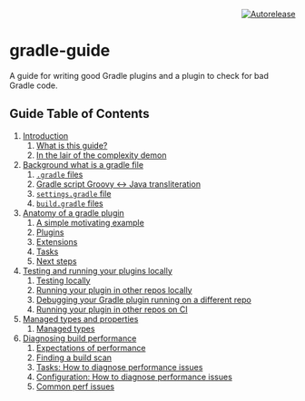 <p align="right">
<a href="https://autorelease.general.dmz.palantir.tech/palantir/gradle-guide"><img src="https://img.shields.io/badge/Perform%20an-Autorelease-success.svg" alt="Autorelease"></a>
</p>

# gradle-guide

A guide for writing good Gradle plugins and a plugin to check for bad Gradle code.

## Guide Table of Contents

<!-- TableOfContents: START -->
1. [Introduction](guide/01-introduction.md)
    1. [What is this guide?](guide/01-introduction.md#what-is-this-guide?)
    2. [In the lair of the complexity demon](guide/01-introduction.md#in-the-lair-of-the-complexity-demon)
2. [Background what is a gradle file](guide/02-background-what-is-a-gradle-file.md)
    1. [`.gradle` files](guide/02-background-what-is-a-gradle-file.md#.gradle-files)
    2. [Gradle script Groovy <-> Java transliteration](guide/02-background-what-is-a-gradle-file.md#gradle-script-groovy-<->-java-transliteration)
    3. [`settings.gradle` file](guide/02-background-what-is-a-gradle-file.md#settings.gradle-file)
    4. [`build.gradle` files](guide/02-background-what-is-a-gradle-file.md#build.gradle-files)
3. [Anatomy of a gradle plugin](guide/03-anatomy-of-a-gradle-plugin.md)
    1. [A simple motivating example](guide/03-anatomy-of-a-gradle-plugin.md#a-simple-motivating-example)
    2. [Plugins](guide/03-anatomy-of-a-gradle-plugin.md#plugins)
    3. [Extensions](guide/03-anatomy-of-a-gradle-plugin.md#extensions)
    4. [Tasks](guide/03-anatomy-of-a-gradle-plugin.md#tasks)
    5. [Next steps](guide/03-anatomy-of-a-gradle-plugin.md#next-steps)
4. [Testing and running your plugins locally](guide/04-testing-and-running-your-plugins-locally.md)
    1. [Testing locally](guide/04-testing-and-running-your-plugins-locally.md#testing-locally)
    2. [Running your plugin in other repos locally](guide/04-testing-and-running-your-plugins-locally.md#running-your-plugin-in-other-repos-locally)
    3. [Debugging your Gradle plugin running on a different repo](guide/04-testing-and-running-your-plugins-locally.md#debugging-your-gradle-plugin-running-on-a-different-repo)
    4. [Running your plugin in other repos on CI](guide/04-testing-and-running-your-plugins-locally.md#running-your-plugin-in-other-repos-on-ci)
5. [Managed types and properties](guide/05-managed-types-and-properties.md)
    1. [Managed types](guide/05-managed-types-and-properties.md#managed-types)
6. [Diagnosing build performance](guide/06-diagnosing-build-performance.md)
    1. [Expectations of performance](guide/06-diagnosing-build-performance.md#expectations-of-performance)
    2. [Finding a build scan](guide/06-diagnosing-build-performance.md#finding-a-build-scan)
    3. [Tasks: How to diagnose performance issues](guide/06-diagnosing-build-performance.md#tasks:-how-to-diagnose-performance-issues)
    4. [Configuration: How to diagnose performance issues](guide/06-diagnosing-build-performance.md#configuration:-how-to-diagnose-performance-issues)
    5. [Common perf issues](guide/06-diagnosing-build-performance.md#common-perf-issues)
<!-- TableOfContents: END -->

